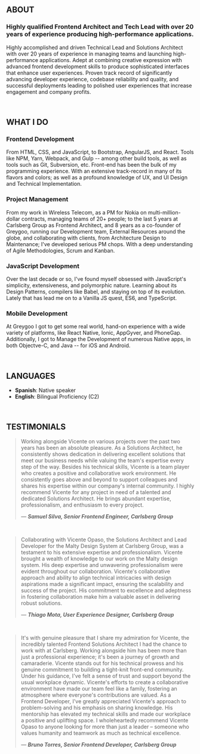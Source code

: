 ABOUT
------------------
### Highly qualified Frontend Architect and Tech Lead with over 20 years of experience producing high-performance applications.

Highly accomplished and driven Technical Lead and Solutions Architect with over 20 years of experience in managing teams and launching high-performance applications. Adept at combining creative expression with advanced frontend development skills to produce sophisticated interfaces that enhance user experiences. Proven track record of significantly advancing developer experience, codebase reliability and quality, and successful deployments leading to polished user experiences that increase engagement and company profits.

&nbsp;

WHAT I DO
-----------------

### Frontend Development

From HTML, CSS, and JavaScript, to Bootstrap, AngularJS, and React. Tools like NPM, Yarn, Webpack, and Gulp -- among other build tools, as well as tools such as Git, Subversion, etc. Front-end has been the bulk of my programming experience. With an extensive track-record in many of its flavors and colors; as well as a profound knowledge  of UX, and UI Design and Technical Implementation.

### Project Management

From my work in Wireless Telecom, as a PM for Nokia on multi-million-dollar contracts, managing teams of 20+ people; to the last 5 years at Carlsberg Group as Frontend Architect, and 8 years as a co-founder of Greygoo, running our Development team, External Resources around the globe, and collaborating with clients, from Architecture Design to Maintenance; I've developed serious PM chops. With a deep understanding of Agile Methodologies, Scrum and Kanban.

### JavaScript Development

Over the last decade or so, I've found myself obsessed with JavaScript's simplicity, extensiveness, and polymorphic nature. Learning about its Design Patterns, compilers like Babel, and staying on top of its evolution. Lately that has lead me on to a Vanilla JS quest, ES6, and TypeScript.

### Mobile Development

At Greygoo I got to get some real world, hand-on experience with a wide variety of platforms, like React Native, Ionic, AppGyver, and PhoneGap. Additionally, I got to Manage the Development of numerous Native apps, in both Objectve-C, and Java -- for iOS and Android.

&nbsp;

## LANGUAGES

- **Spanish**: Native speaker
- **English**: Bilingual Proficiency (C2)

&nbsp;

## TESTIMONIALS

> Working alongside Vicente on various projects over the past two years has been an absolute pleasure. As a Solutions Architect, he consistently shows dedication in delivering excellent solutions that meet our business needs while valuing the team's expertise every step of the way.
> Besides his technical skills, Vicente is a team player who creates a positive and collaborative work environment. He consistently goes above and beyond to support colleagues and shares his expertise within our company's internal community.
> I highly recommend Vicente for any project in need of a talented and dedicated Solutions Architect. He brings abundant expertise, professionalism, and enthusiasm to every project.
> 
> — ***Samuel Silva, Senior Frontend Engineer, Carlsberg Group***
&nbsp;

&nbsp;
> Collaborating with Vicente Opaso, the Solutions Architect and Lead Developer for the Malty Design System at Carlsberg Group, was a testament to his extensive expertise and professionalism. Vicente brought a wealth of knowledge to our work on the Malty design system. His deep expertise and unwavering professionalism were evident throughout our collaboration. Vicente's collaborative approach and ability to align technical intricacies with design aspirations made a significant impact, ensuring the scalability and success of the project. His commitment to excellence and adeptness in fostering collaboration make him a valuable asset in delivering robust solutions.
> 
> — ***Thiago Mota, User Experience Designer, Carlsberg Group***
&nbsp;

&nbsp;
> It's with genuine pleasure that I share my admiration for Vicente, the incredibly talented Frontend Solutions Architect I had the chance to work with at Carlsberg. Working alongside him has been more than just a professional experience; it's been a journey of growth and camaraderie.
> Vicente stands out for his technical prowess and his genuine commitment to building a tight-knit front-end community. Under his guidance, I've felt a sense of trust and support beyond the usual workplace dynamic. Vicente's efforts to create a collaborative environment have made our team feel like a family, fostering an atmosphere where everyone's contributions are valued.
> As a Frontend Developer, I've greatly appreciated Vicente's approach to problem-solving and his emphasis on sharing knowledge. His mentorship has elevated my technical skills and made our workplace a positive and uplifting space.
> I wholeheartedly recommend Vicente Opaso to anyone looking for more than just a leader – someone who values humanity and teamwork as much as technical excellence.
> 
> — ***Bruno Torres, Senior Frontend Developer, Carlsberg Group***
